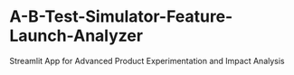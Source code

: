 # A-B-Test-Simulator-Feature-Launch-Analyzer
Streamlit App for Advanced Product Experimentation and Impact Analysis
